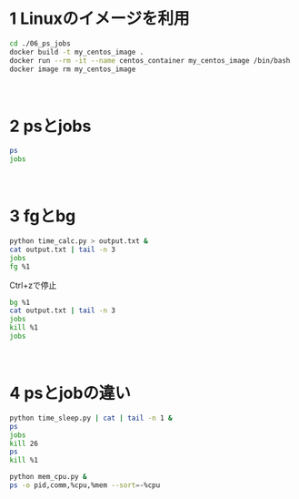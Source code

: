 # 1 Linuxのイメージを利用

```sh
cd ./06_ps_jobs
docker build -t my_centos_image .
docker run --rm -it --name centos_container my_centos_image /bin/bash
docker image rm my_centos_image
```

<br>

# 2 psとjobs

```bash
ps
jobs
```

<br>

# 3 fgとbg

```bash
python time_calc.py > output.txt &
cat output.txt | tail -n 3
jobs
fg %1
```

Ctrl+zで停止

```bash
bg %1
cat output.txt | tail -n 3
jobs
kill %1
jobs
```

<br>

# 4 psとjobの違い

```bash
python time_sleep.py | cat | tail -n 1 &
ps
jobs
kill 26
ps
kill %1
```

```bash
python mem_cpu.py &
ps -o pid,comm,%cpu,%mem --sort=-%cpu
```